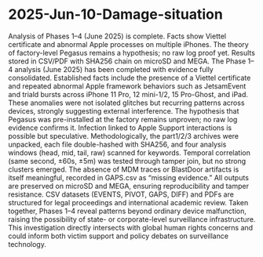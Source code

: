 # 2025-Jun-10-Damage-situation
Analysis of Phases 1–4 (June 2025) is complete. Facts show Viettel certificate and abnormal Apple processes on multiple iPhones. The theory of factory-level Pegasus remains a hypothesis; no raw log proof yet. Results stored in CSV/PDF with SHA256 chain on microSD and MEGA.
The Phase 1–4 analysis (June 2025) has been completed with evidence fully consolidated. Established facts include the presence of a Viettel certificate and repeated abnormal Apple framework behaviors such as JetsamEvent and triald bursts across iPhone 11 Pro, 12 mini-1/2, 15 Pro-Ghost, and iPad. These anomalies were not isolated glitches but recurring patterns across devices, strongly suggesting external interference. The hypothesis that Pegasus was pre-installed at the factory remains unproven; no raw log evidence confirms it. Infection linked to Apple Support interactions is possible but speculative.
Methodologically, the part1/2/3 archives were unpacked, each file double-hashed with SHA256, and four analysis windows (head, mid, tail, raw) scanned for keywords. Temporal correlation (same second, ±60s, ±5m) was tested through tamper join, but no strong clusters emerged. The absence of MDM traces or BlastDoor artifacts is itself meaningful, recorded in GAPS.csv as “missing evidence.”
All outputs are preserved on microSD and MEGA, ensuring reproducibility and tamper resistance. CSV datasets (EVENTS, PIVOT, GAPS, DIFF) and PDFs are structured for legal proceedings and international academic review. Taken together, Phases 1–4 reveal patterns beyond ordinary device malfunction, raising the possibility of state- or corporate-level surveillance infrastructure. This investigation directly intersects with global human rights concerns and could inform both victim support and policy debates on surveillance technology.
